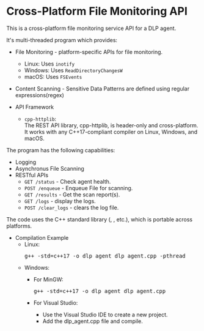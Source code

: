 # Cross-Platform File Monitoring API
This is a cross-platform file monitoring service API for a DLP agent.</br>

It's multi-threaded program which provides:
  * File Monitoring - platform-specific APIs for file monitoring.
    * Linux: Uses <code>inotify</code>
    * Windows: Uses <code>ReadDirectoryChangesW</code>
    * macOS: Uses <code>FSEvents</code>
    
  * Content Scanning - Sensitive Data Patterns are defined using regular expressions(regex)

  * API Framework
    * <code>cpp-httplib</code>:  
        The REST API library, cpp-httplib, is header-only and cross-platform.  
        It works with any C++17-compliant compiler on Linux, Windows, and macOS.

The program has the following capabilities:
  * Logging
  * Asynchronus File Scanning
  * RESTful APIs
    * <code>GET /status</code> - Check agent health.
    * <code>POST /enqueue</code> - Enqueue File for scanning.
    * <code>GET /results</code> - Get the scan report(s).
    * <code>GET /logs</code> - display the logs.
    * <code>POST /clear_logs</code> - clears the log file.

 
 The code uses the C++ standard library (<fstream>, <thread>, etc.), which is portable across platforms.

* Compilation Example
    * Linux:
        <pre>g++ -std=c++17 -o dlp_agent dlp_agent.cpp -pthread</pre>
    * Windows:
      * For MinGW:
        <pre>g++ -std=c++17 -o dlp_agent dlp_agent.cpp</pre>

      * For Visual Studio:
        * Use the Visual Studio IDE to create a new project.
        * Add the dlp_agent.cpp file and compile.

 
